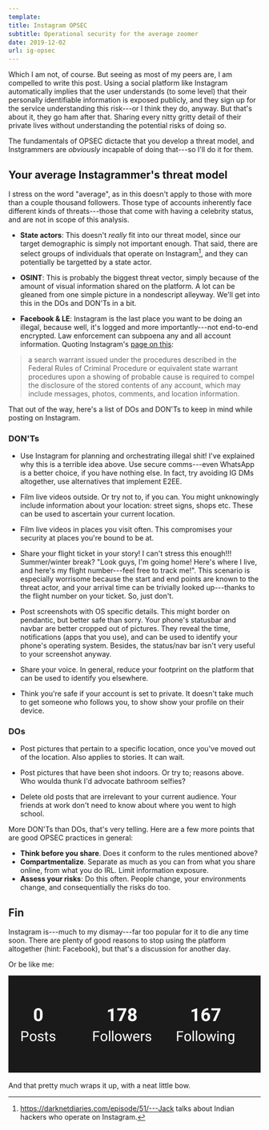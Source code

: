 ```yaml
---
template:
title: Instagram OPSEC
subtitle: Operational security for the average zoomer
date: 2019-12-02
url: ig-opsec
---
```


Which I am not, of course. But seeing as most of my peers are, I am
compelled to write this post. Using a social platform like Instagram
automatically implies that the user understands (to some level) that
their personally identifiable information is exposed publicly, and they
sign up for the service understanding this risk---or I think they do,
anyway. But that's about it, they go ham after that. Sharing every nitty
gritty detail of their private lives without understanding the potential
risks of doing so.

The fundamentals of OPSEC dictacte that you develop a threat model, and
Instgrammers are _obviously_ incapable of doing that---so I'll do it
for them. 

## Your average Instagrammer's threat model

I stress on the word "average", as in this doesn't apply to those with
more than a couple thousand followers. Those type of accounts inherently
face different kinds of threats---those that come with having
a celebrity status, and are not in scope of this analysis.

- **State actors**: This doesn't _really_ fit into our threat model,
since our target demographic is simply not important enough. That said,
there are select groups of individuals that operate on
Instagram[^ddepisode], and they can potentially be targetted by a state
actor.

[^ddepisode]: https://darknetdiaries.com/episode/51/---Jack talks about Indian hackers who operate on Instagram.

- **OSINT**: This is probably the biggest threat vector, simply because
of the amount of visual information shared on the platform. A lot can be
gleaned from one simple picture in a nondescript alleyway. We'll get
into this in the DOs and DON'Ts in a bit.

- **Facebook & LE**: Instagram is the last place you want to be doing an
illegal, because well, it's logged and more importantly---not
end-to-end encrypted. Law enforcement can subpoena any and all account
information. Quoting Instagram's 
[page on this](https://help.instagram.com/494561080557017):

>a search warrant issued under the procedures described in the Federal 
>Rules of Criminal Procedure or equivalent state warrant procedures 
>upon a showing of probable cause is required to compel the disclosure 
>of the stored contents of any account, which may include messages, 
>photos, comments, and location information.

That out of the way, here's a list of DOs and DON'Ts to keep in mind
while posting on Instagram.

### DON'Ts

- Use Instagram for planning and orchestrating illegal shit! I've
explained why this is a terrible idea above. Use secure comms---even
WhatsApp is a better choice, if you have nothing else. In fact, try
avoiding IG DMs altogether, use alternatives that implement E2EE.

- Film live videos outside. Or try not to, if you can. You might
unknowingly include information about your location: street signs,
shops etc. These can be used to ascertain your current location.

- Film live videos in places you visit often. This compromises your
security at places you're bound to be at.

- Share your flight ticket in your story! I can't stress this enough!!!
Summer/winter break? "Look guys, I'm going home! Here's where I live,
and here's my flight number---feel free to track me!". This scenario is
especially worrisome because the start and end points are known to the
threat actor, and your arrival time can be trivially looked up---thanks
to the flight number on your ticket. So, just don't.

- Post screenshots with OS specific details. This might border on
pendantic, but better safe than sorry. Your phone's statusbar and navbar 
are better cropped out of pictures. They reveal the time, notifications
(apps that you use), and can be used to identify your phone's operating
system.  Besides, the status/nav bar isn't very useful to your screenshot 
anyway.

- Share your voice. In general, reduce your footprint on the platform
that can be used to identify you elsewhere.

- Think you're safe if your account is set to private. It doesn't take
much to get someone who follows you, to show show your profile on their
device.

### DOs

- Post pictures that pertain to a specific location, once you've moved
out of the location. Also applies to stories. It can wait.

- Post pictures that have been shot indoors. Or try to; reasons above.
Who woulda thunk I'd advocate bathroom selfies?

- Delete old posts that are irrelevant to your current audience. Your
friends at work don't need to know about where you went to high school.

More DON'Ts than DOs, that's very telling. Here are a few more points
that are good OPSEC practices in general:

- **Think before you share**. Does it conform to the rules mentioned above?
- **Compartmentalize**. Separate as much as you can from what you share
online, from what you do IRL. Limit information exposure.
- **Assess your risks**: Do this often. People change, your environments
change, and consequentially the risks do too.

## Fin

Instagram is---much to my dismay---far too popular for it to die any
time soon. There are plenty of good reasons to stop using the platform
altogether (hint: Facebook), but that's a discussion for another day.

Or be like me:

![0 posts lul](/static/img/ig.jpg)


And that pretty much wraps it up, with a neat little bow.

